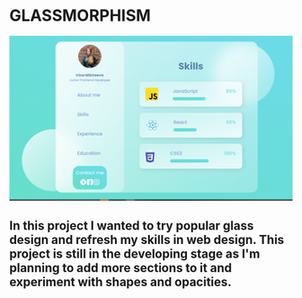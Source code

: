 # GLASSMORPHISM 

![img](glass.png)

## In this project I wanted to try popular glass design and refresh my skills in web design. This project is still in the developing stage as I'm planning to add  more sections to it and experiment with shapes and opacities. 
